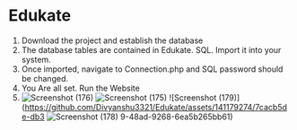 # Edukate
1. Download the project and establish the database
2. The database tables are contained in Edukate. SQL. Import it into your system.
3. Once imported, navigate to Connection.php and SQL password should be changed.  
4. You Are all set. Run the Website
5. ![Screenshot (176)](https://github.com/Divyanshu3321/Edukate/assets/141179274/04b5cf8d-d92b-491c-93b6-30218a5cf426)
![Screenshot (175)](https://github.com/Divyanshu3321/Edukate/assets/141179274/ae94bdb9-5cc3-47be-8d23-039835eef43b)
![Screenshot (179)](https://github.com/Divyanshu3321/Edukate/assets/141179274/7cacb5de-db3
![Screenshot (178)](https://github.com/Divyanshu3321/Edukate/assets/141179274/5962a372-7913-418c-acdb-5b16f883789a)
9-48ad-9268-6ea5b265bb61)


